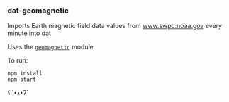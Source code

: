 ### dat-geomagnetic

Imports Earth magnetic field data values from www.swpc.noaa.gov every minute into dat

Uses the [`geomagnetic`](https://npmjs.org/package/geomagnetic) module

To run:

```
npm install
npm start
```

`ʕ´•ᴥ•`ʔ`